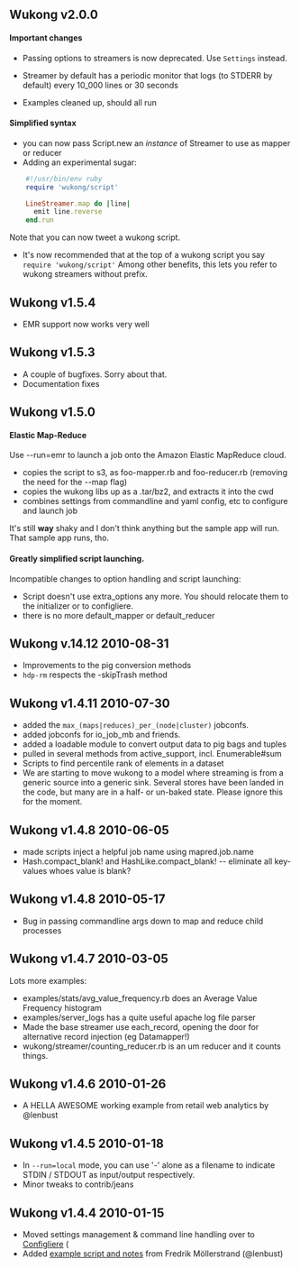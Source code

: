 ## Wukong v2.0.0

#### Important changes

* Passing options to streamers is now deprecated. Use `Settings` instead. 

* Streamer by default has a periodic monitor that logs (to STDERR by default) every 10_000 lines or 30 seconds

* Examples cleaned up, should all run

#### Simplified syntax

* you can now pass Script.new an *instance* of Streamer to use as mapper or reducer
* Adding an experimental sugar:

```ruby
    #!/usr/bin/env ruby
    require 'wukong/script'

    LineStreamer.map do |line|
      emit line.reverse
    end.run
```

  Note that you can now tweet a wukong script.

* It's now recommended that at the top of a wukong script you say `require 'wukong/script'`
  Among other benefits, this lets you refer to wukong streamers without prefix.  

## Wukong v1.5.4

* EMR support now works very well

## Wukong v1.5.3

* A couple of bugfixes. Sorry about that.
* Documentation fixes

## Wukong v1.5.0

#### Elastic Map-Reduce

Use --run=emr to launch a job onto the Amazon Elastic MapReduce cloud.

* copies the script to s3, as foo-mapper.rb and foo-reducer.rb (removing the need for the --map flag)
* copies the wukong libs up as a .tar/bz2, and extracts it into the cwd
* combines settings from commandline and yaml config, etc to configure and launch job

It's still **way** shaky and I don't think anything but the sample app will run.  That sample app runs, tho.

#### Greatly simplified script launching.

Incompatible changes to option handling and script launching:
* Script doesn't use extra_options any more. You should relocate them to the initializer or to configliere.
* there is no more default_mapper or default_reducer

## Wukong v.14.12 2010-08-31

* Improvements to the pig conversion methods
* `hdp-rm` respects the -skipTrash method


## Wukong v1.4.11 2010-07-30

* added the `max_(maps|reduces)_per_(node|cluster)` jobconfs.
* added jobconfs for io_job_mb and friends.
* added a loadable module to convert output data to pig bags and tuples
* pulled in several methods from active_support, incl. Enumerable#sum
* Scripts to find percentile rank of elements in a dataset
* We are starting to move wukong to a model where streaming is from a generic
  source into a generic sink. Several stores have been landed in the code, but
  many are in a half- or un-baked state. Please ignore this for the moment.

## Wukong v1.4.8 2010-06-05

* made scripts inject a helpful job name using mapred.job.name
* Hash.compact_blank! and HashLike.compact_blank! -- eliminate all key-values whoes value is blank?

## Wukong v1.4.8 2010-05-17

* Bug in passing commandline args down to map and reduce child processes

## Wukong v1.4.7 2010-03-05

Lots more examples:
* examples/stats/avg_value_frequency.rb does an Average Value Frequency histogram
* examples/server_logs has a quite useful apache log file parser
* Made the base streamer use each_record, opening the door for alternative record injection (eg Datamapper!)
* wukong/streamer/counting_reducer.rb is an um reducer and it counts things.

## Wukong v1.4.6 2010-01-26

* A HELLA AWESOME working example from retail web analytics by @lenbust

## Wukong v1.4.5 2010-01-18

* In `--run=local` mode, you can use '-' alone as a filename to indicate STDIN / STDOUT as input/output respectively.
* Minor tweaks to contrib/jeans

## Wukong v1.4.4 2010-01-15

* Moved settings management & command line handling over to [Configliere](http://github.com/mrflip/configliere) (
* Added [example script and notes](http://github.com/fredrikmollerstrand/hackblag/blob/master/wukong/notes.markdown) from Fredrik Möllerstrand (@lenbust)
